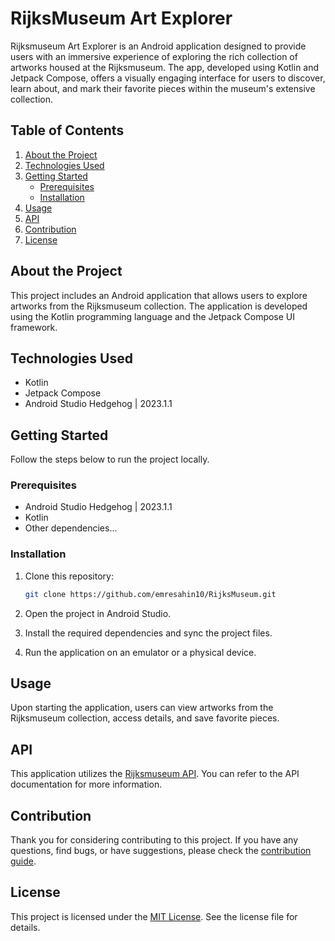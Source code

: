 # RijksMuseum Art Explorer

Rijksmuseum Art Explorer is an Android application designed to provide users with an immersive experience of exploring the rich collection of artworks housed at the Rijksmuseum.
The app, developed using Kotlin and Jetpack Compose, offers a visually engaging interface for users to discover, learn about, and mark their favorite pieces within the museum's extensive collection.

## Table of Contents

1. [About the Project](#about-the-project)
2. [Technologies Used](#technologies-used)
3. [Getting Started](#getting-started)
   - [Prerequisites](#prerequisites)
   - [Installation](#installation)
4. [Usage](#usage)
5. [API](#api)
6. [Contribution](#contribution)
7. [License](#license)

## About the Project

This project includes an Android application that allows users to explore artworks from the Rijksmuseum collection. The application is developed using the Kotlin programming language and the Jetpack Compose UI framework.

## Technologies Used

- Kotlin
- Jetpack Compose
- Android Studio Hedgehog | 2023.1.1

## Getting Started

Follow the steps below to run the project locally.

### Prerequisites

- Android Studio Hedgehog | 2023.1.1
- Kotlin
- Other dependencies...

### Installation

1. Clone this repository:
   ```sh
   git clone https://github.com/emresahin10/RijksMuseum.git
   ```

2. Open the project in Android Studio.

3. Install the required dependencies and sync the project files.

4. Run the application on an emulator or a physical device.

## Usage

Upon starting the application, users can view artworks from the Rijksmuseum collection, access details, and save favorite pieces.

## API

This application utilizes the [Rijksmuseum API](https://data.rijksmuseum.nl). You can refer to the API documentation for more information.

## Contribution

Thank you for considering contributing to this project. If you have any questions, find bugs, or have suggestions, please check the [contribution guide](CONTRIBUTING.md).

## License

This project is licensed under the [MIT License](LICENSE). See the license file for details.
